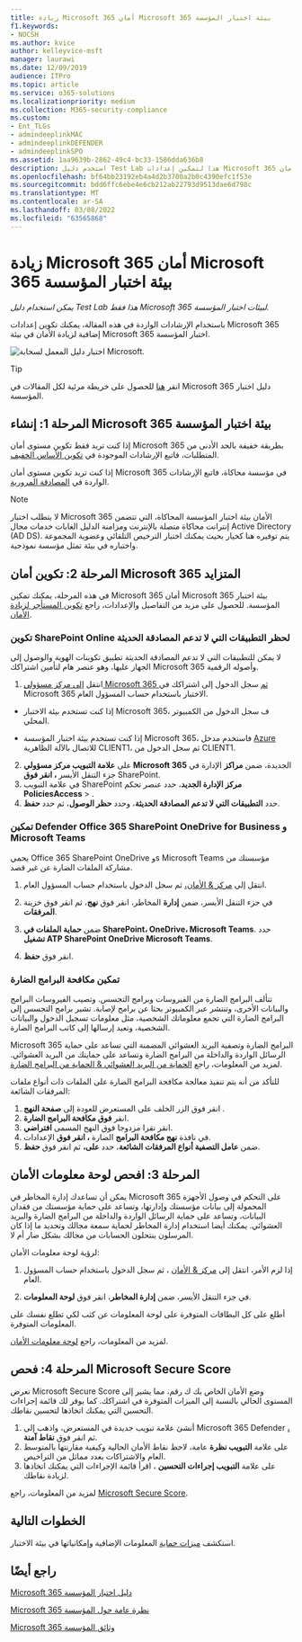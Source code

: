 ```yaml
---
title: زيادة Microsoft 365 أمان Microsoft 365 بيئة اختبار المؤسسة
f1.keywords:
- NOCSH
ms.author: kvice
author: kelleyvice-msft
manager: laurawi
ms.date: 12/09/2019
audience: ITPro
ms.topic: article
ms.service: o365-solutions
ms.localizationpriority: medium
ms.collection: M365-security-compliance
ms.custom:
- Ent_TLGs
- admindeeplinkMAC
- admindeeplinkDEFENDER
- admindeeplinkSPO
ms.assetid: 1aa9639b-2862-49c4-bc33-1586dda636b8
description: استخدم دليل Test Lab هذا لتمكين إعدادات Microsoft 365 أمان Microsoft 365 بيئة اختبار المؤسسة.
ms.openlocfilehash: bf64bb23192eb4a4d2b3700a2b0c4390efc1f53e
ms.sourcegitcommit: bdd6ffc6ebe4e6cb212ab22793d9513dae6d798c
ms.translationtype: MT
ms.contentlocale: ar-SA
ms.lasthandoff: 03/08/2022
ms.locfileid: "63565868"
---
```

# <a name="increased-microsoft-365-security-for-your-microsoft-365-for-enterprise-test-environment"></a>زيادة Microsoft 365 أمان Microsoft 365 بيئة اختبار المؤسسة

*يمكن استخدام دليل Test Lab هذا فقط Microsoft 365 لبيئات اختبار المؤسسة.*

باستخدام الإرشادات الواردة في هذه المقالة، يمكنك تكوين إعدادات Microsoft 365 إضافية لزيادة الأمان في بيئة Microsoft 365 اختبار المؤسسة.

![اختبار دليل المعمل لسحابة Microsoft.](../media/m365-enterprise-test-lab-guides/cloud-tlg-icon.png)

> [!TIP]
> انقر [هنا](../downloads/Microsoft365EnterpriseTLGStack.pdf) للحصول على خريطة مرئية لكل المقالات في Microsoft 365 دليل اختبار المؤسسة.
  
## <a name="phase-1-build-out-your-microsoft-365-for-enterprise-test-environment"></a>المرحلة 1: إنشاء Microsoft 365 بيئة اختبار المؤسسة

إذا كنت تريد فقط تكوين مستوى أمان Microsoft 365 بطريقة خفيفة بالحد الأدنى من المتطلبات، فاتبع الإرشادات الموجودة في [تكوين الأساس الخفيف](lightweight-base-configuration-microsoft-365-enterprise.md).
  
إذا كنت تريد تكوين مستوى أمان Microsoft 365 في مؤسسة محاكاة، فاتبع الإرشادات الواردة في [المصادقة المرورية](pass-through-auth-m365-ent-test-environment.md).
  
> [!NOTE]
> لا يتطلب اختبار Microsoft 365 الأمان بيئة اختبار المؤسسة المحاكاة، التي تتضمن إنترانت محاكاة متصلة بالإنترنت ومزامنة الدليل الغابات خدمات مجال Active Directory (AD DS). يتم توفيره هنا كخيار بحيث يمكنك اختبار الترخيص التلقائي وعضوية المجموعة واختباره في بيئة تمثل مؤسسة نموذجية. 

## <a name="phase-2-configure-increased-microsoft-365-security"></a>المرحلة 2: تكوين أمان Microsoft 365 المتزايد

في هذه المرحلة، يمكنك تمكين Microsoft 365 أمان Microsoft 365 بيئة اختبار المؤسسة. للحصول على مزيد من التفاصيل والإعدادات، راجع [تكوين المستأجر لزيادة الأمان](/office365/securitycompliance/tenant-wide-setup-for-increased-security).

### <a name="configure-sharepoint-online-to-block-apps-that-dont-support-modern-authentication"></a>تكوين SharePoint Online لحظر التطبيقات التي لا تدعم المصادقة الحديثة

لا يمكن للتطبيقات التي لا تدعم المصادقة [](../security/office-365-security/microsoft-365-policies-configurations.md) الحديثة تطبيق تكوينات الهوية والوصول إلى الجهاز عليها، وهو عنصر هام لتأمين اشتراكك Microsoft 365 وأصوله الرقمية. 

1. انتقل <a href="https://go.microsoft.com/fwlink/p/?linkid=2024339" target="_blank">إلى مركز مسؤولي Microsoft 365 ثم</a> سجل الدخول إلى اشتراكك في Microsoft 365 الاختبار باستخدام حساب المسؤول العام.
    
  - إذا كنت تستخدم بيئة الاختبار Microsoft 365، ف سجل الدخول من الكمبيوتر المحلي.
    
  - إذا كنت تستخدم بيئة اختبار المؤسسة Microsoft 365، فاستخدم مدخل [Azure](https://portal.azure.com) للاتصال بالآلة الظاهرية CLIENT1، ثم سجل الدخول من CLIENT1.
 
2. على **علامة التبويب مركز مسؤولي Microsoft 365** الجديدة، ضمن **مراكز** الإدارة في جزء التنقل الأيسر **، انقر فوق** SharePoint.
3. في علامة التبويب SharePoint **مركز الإدارة الجديد**، حدد عنصر تحكم **PoliciesAccess** > .<a href="https://go.microsoft.com/fwlink/?linkid=2185071" target="_blank"></a>
4. حدد **التطبيقات التي لا تدعم المصادقة الحديثة**، وحدد **حظر الوصول**، ثم حدد **حفظ**.


### <a name="enable-defender-for-office-365-for-sharepoint-onedrive-for-business-and-microsoft-teams"></a>تمكين Defender Office 365 SharePoint OneDrive for Business و Microsoft Teams

يحمي Office 365 SharePoint OneDrive وs Microsoft Teams مؤسستك من مشاركة الملفات الضارة عن غير قصد.

1. انتقل إلى <a href="https://go.microsoft.com/fwlink/p/?linkid=2024339" target="_blank">مركز & الأمان،</a> ثم سجل الدخول باستخدام حساب المسؤول العام.

2. في جزء التنقل الأيسر، ضمن **إدارة** المخاطر، انقر فوق **نهج**، ثم انقر فوق خزينة **المرفقات**. 

3. ضمن **حماية الملفات في SharePoint، OneDrive، Microsoft Teams**. حدد **تشغيل ATP SharePoint OneDrive Microsoft Teams**.

4. انقر فوق **حفظ**.


### <a name="enable-anti-malware"></a>تمكين مكافحة البرامج الضارة

تتألف البرامج الضارة من الفيروسات وبرامج التجسس. وتصيب الفيروسات البرامج والبيانات الأخرى، وتنتشر عبر الكمبيوتر بحثا عن برامج لإصابة. تشير برامج التجسس إلى البرامج الضارة التي تجمع معلوماتك الشخصية، مثل معلومات تسجيل الدخول والبيانات الشخصية، وتعيد إرسالها إلى كاتب البرامج الضارة. 

Microsoft 365 البرامج الضارة وتصفية البريد العشوائي المضمنة التي تساعد على حماية الرسائل الواردة والداخلة من البرامج الضارة وتساعد على حمايتك من البريد العشوائي. لمزيد من المعلومات، راجع [الحماية من البريد العشوائي & الحماية من البرامج الضارة](../security/office-365-security/anti-spam-and-anti-malware-protection.md).

للتأكد من أنه يتم تنفيذ معالجة مكافحة البرامج الضارة على الملفات ذات أنواع ملفات المرفقات الشائعة:

1. انقر فوق الزر الخلف على المستعرض للعودة إلى **صفحة النهج** .
2. انقر **فوق مكافحة البرامج الضارة**.
3. انقر نقرا مزدوجا فوق النهج المسمى **افتراضي**.
4. في نافذة **نهج مكافحة البرامج** الضارة **، انقر فوق** الإعدادات.
4. ضمن **عامل التصفية أنواع المرفقات الشائعة**، حدد **على،** ثم انقر فوق **حفظ**.


## <a name="phase-3-examine-the-security-dashboard"></a>المرحلة 3: افحص لوحة معلومات الأمان

يمكن أن تساعدك إدارة المخاطر في Microsoft 365 على التحكم في وصول الأجهزة المحمولة إلى بيانات مؤسستك وإدارتها، وتساعد على حماية مؤسستك من فقدان البيانات، وتساعد على حماية الرسائل الواردة والداخلة من البرامج الضارة والبريد العشوائي. يمكنك أيضا استخدام إدارة المخاطر لحماية سمعة مجالك وتحديد ما إذا كان المرسلون ينتحلون الحسابات من مجالك بشكل ضار أم لا. 

لرؤية لوحة معلومات الأمان:

1. إذا لزم الأمر، انتقل إلى <a href="https://go.microsoft.com/fwlink/p/?linkid=2024339" target="_blank">مركز & الأمان</a> ، ثم سجل الدخول باستخدام حساب المسؤول العام.

2. في جزء التنقل الأيسر، ضمن **إدارة المخاطر**، انقر فوق **لوحة المعلومات**.

أطلع على كل البطاقات المتوفرة على لوحة المعلومات عن كثب لكي تطلع نفسك على المعلومات المتوفرة.

لمزيد من المعلومات، راجع [لوحة معلومات الأمان](../security/office-365-security/security-dashboard.md).


## <a name="phase-4-examine-microsoft-secure-score"></a>المرحلة 4: فحص Microsoft Secure Score

تعرض Microsoft Secure Score وضع الأمان الخاص بك ك رقم، مما يشير إلى المستوى الحالي بالنسبة إلى الميزات المتوفرة في اشتراكك. كما يوفر لك قائمة إجراءات التحسين التي يمكنك اتخاذها لتحسين نقاطك.

1. أنشئ علامة تبويب جديدة في المستعرض، واذهب إلى Microsoft 365 Defender <a href="https://go.microsoft.com/fwlink/p/?linkid=2077139" target="_blank">،</a> ثم انقر فوق **نقاط آمنة**.
2. على علامة **التبويب نظرة**  عامة، لاحظ نقاط الأمان الحالية وكيفية مقارنتها بالمتوسط العام والاشتراكات بعدد مماثل من التراخيص.
3. على علامة **التبويب إجراءات التحسين** ، اقرأ قائمة الإجراءات التي يمكنك اتخاذها لزيادة نقاطك.

لمزيد من المعلومات، راجع [Microsoft Secure Score](../security/defender/microsoft-secure-score.md).

## <a name="next-steps"></a>الخطوات التالية

استكشف [ميزات حماية](m365-enterprise-test-lab-guides.md#information-protection) المعلومات الإضافية وإمكانياتها في بيئة الاختبار.

## <a name="see-also"></a>راجع أيضًا

[Microsoft 365 دليل اختبار المؤسسة](m365-enterprise-test-lab-guides.md)

[Microsoft 365 نظرة عامة حول المؤسسة](microsoft-365-overview.md)

[Microsoft 365 وثائق المؤسسة](/microsoft-365-enterprise/)
